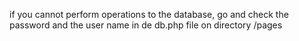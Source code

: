 if you cannot perform operations to  the database, go and check the password and the user name in de db.php file on directory /pages
